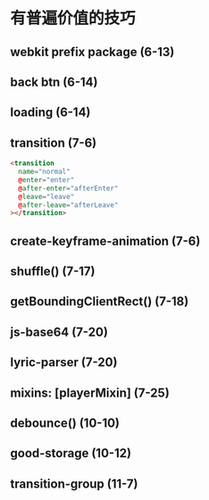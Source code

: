 ﻿# 有普遍价值的技巧

## webkit prefix package (6-13)

## back btn (6-14)

## loading (6-14)

## transition (7-6)

```html
<transition
  name="normal"
  @enter="enter"
  @after-enter="afterEnter"
  @leave="leave"
  @after-leave="afterLeave"
></transition>
```

## create-keyframe-animation (7-6)

## shuffle() (7-17)

## getBoundingClientRect() (7-18)

## js-base64 (7-20)

## lyric-parser (7-20)

## mixins: [playerMixin] (7-25)

## debounce() (10-10)

## good-storage (10-12)

## transition-group (11-7)
